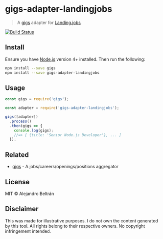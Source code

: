 # gigs-adapter-landingjobs

> A [gigs](https://github.com/alebelcor/gigs) adapter for [Landing.jobs](https://landing.jobs)

[![Build Status](https://img.shields.io/travis/alebelcor/gigs-adapter-landingjobs/master.svg)](https://travis-ci.org/alebelcor/gigs-adapter-landingjobs)

## Install

Ensure you have [Node.js](https://nodejs.org) version 4+ installed. Then run the following:

```bash
npm install --save gigs
npm install --save gigs-adapter-landingjobs
```

## Usage

```js
const gigs = require('gigs');

const adapter = require('gigs-adapter-landingjobs');

gigs([adapter])
  .process()
  .then(gigs => {
    console.log(gigs);
    //=> [ {title: 'Senior Node.js Developer'}, ... ]
  });
```

## Related

* [gigs](https://github.com/alebelcor/gigs) - A jobs/careers/openings/positions aggregator

## License

MIT © Alejandro Beltrán

## Disclaimer

This was made for illustrative purposes.
I do not own the content generated by this tool.
All rights belong to their respective owners.
No copyright infringement intended.
